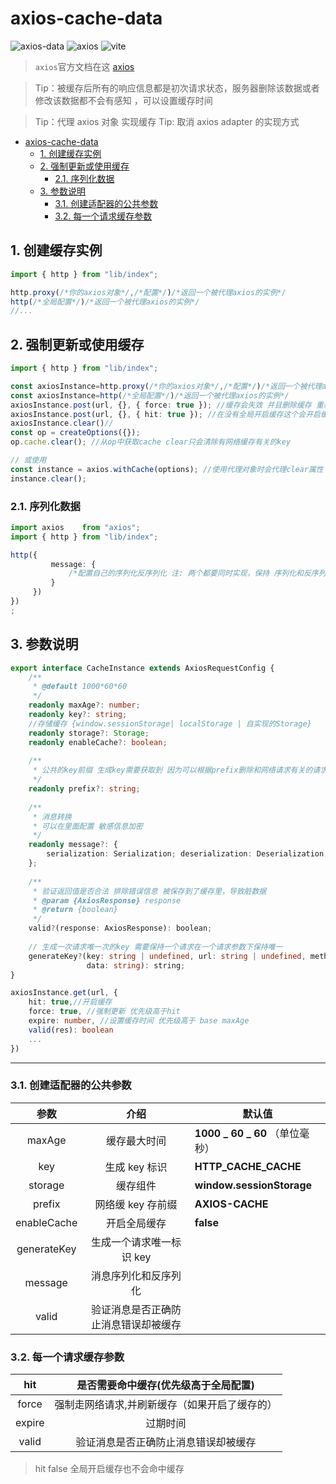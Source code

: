 <!-- @format -->

# axios-cache-data

![axios-data](https://badgen.net/badge/axios-cache-data/1.20.3-beta-1/blue?icon=github)
![axios](https://badgen.net/badge/axios/^1.2.2/green?icon=github)
![vite](https://badgen.net/badge/vite/^4.0.3/blue?icon=github)

> `axios`官方文档在这 [axios](https://axios-http.com/)

> Tip：被缓存后所有的响应信息都是初次请求状态，服务器删除该数据或者修改该数据都不会有感知 ，可以设置缓存时间

> Tip：代理 axios 对象 实现缓存
> Tip: 取消 axios adapter 的实现方式

<!-- TOC -->

- [axios-cache-data](#axios-cache-data)
    - [1. 创建缓存实例](#1-创建缓存实例)
    - [2. 强制更新或使用缓存](#2-强制更新或使用缓存)
        - [2.1. 序列化数据](#21-序列化数据)
    - [3. 参数说明](#3-参数说明)
        - [3.1. 创建适配器的公共参数](#31-创建适配器的公共参数)
        - [3.2. 每一个请求缓存参数](#32-每一个请求缓存参数)

<!-- /TOC -->

## 1. 创建缓存实例

```typescript
import { http } from "lib/index";

http.proxy(/*你的axios对象*/,/*配置*/)/*返回一个被代理axios的实例*/
http(/*全局配置*/)/*返回一个被代理axios的实例*/
//...
```

## 2. 强制更新或使用缓存

```typescript
import { http } from "lib/index";

const axiosInstance=http.proxy(/*你的axios对象*/,/*配置*/)/*返回一个被代理axios的实例*/
const axiosInstance=http(/*全局配置*/)/*返回一个被代理axios的实例*/
axiosInstance.post(url, {}, { force: true }); //缓存会失效 并且删除缓存 重新走网络请求
axiosInstance.post(url, {}, { hit: true }); //在没有全局开启缓存这个会开启缓存
axiosInstance.clear()//
const op = createOptions({});
op.cache.clear(); //从op中获取cache clear只会清除有网络缓存有关的key

// 或使用
const instance = axios.withCache(options); //使用代理对象时会代理clear属性
instance.clear();
```

### 2.1. 序列化数据

```typescript
import axios    from "axios";
import { http } from "lib/index";

http({
	     message: {
		     /*配置自己的序列化反序列化 注: 两个都要同时实现，保持 序列化和反序列化的一致性*/
	     }
     })
})
;
```

## 3. 参数说明

```typescript
export interface CacheInstance extends AxiosRequestConfig {
	/**
	 * @default 1000*60*60
	 */
	readonly maxAge?: number;
	readonly key?: string;
	//存储缓存 {window.sessionStorage| localStorage | 自实现的Storage}
	readonly storage?: Storage;
	readonly enableCache?: boolean;
	
	/**
	 * 公共的key前缀 生成key需要获取到 因为可以根据prefix删除和网络请求有关的请求
	 */
	readonly prefix?: string;
	
	/**
	 * 消息转换
	 * 可以在里面配置 敏感信息加密
	 */
	readonly message?: {
		serialization: Serialization; deserialization: Deserialization;
	};
	
	/**
	 * 验证返回值是否合法 排除错误信息 被保存到了缓存里，导致脏数据
	 * @param {AxiosResponse} response
	 * @return {boolean}
	 */
	valid?(response: AxiosResponse): boolean;
	
	// 生成一次请求唯一次的key 需要保持一个请求在一个请求参数下保持唯一
	generateKey?(key: string | undefined, url: string | undefined, method: any, header: any, params: string,
	             data: string): string;
}

axiosInstance.get(url, {
	hit: true,//开启缓存
	force: true, //强制更新 优先级高于hit
	expire: number, //设置缓存时间 优先级高于 base maxAge
	valid(res): boolean
	...
})
```

---

### 3.1. 创建适配器的公共参数

|     参数      |         介绍         | 默认值                       |
|:-----------:|:------------------:|---------------------------|
|   maxAge    |       缓存最大时间       | **1000 _ 60 _ 60** （单位毫秒） |
|     key     |     生成 key 标识      | **HTTP_CACHE_CACHE**      |
|   storage   |        缓存组件        | **window.sessionStorage** |
|   prefix    |    网络缓 key 存前缀     | **AXIOS-CACHE**           |
| enableCache |       开启全局缓存       | **false**                 |
| generateKey |   生成一个请求唯一标识 key   |                           |
|   message   |     消息序列化和反序列化     |                           |
|    valid    | 验证消息是否正确防止消息错误却被缓存 |                           |

### 3.2. 每一个请求缓存参数

|  hit   |   是否需要命中缓存(优先级高于全局配置)   |
|:------:|:-----------------------:|
| force  | 强制走网络请求,并刷新缓存（如果开启了缓存的） |
| expire |          过期时间           |
| valid  |   验证消息是否正确防止消息错误却被缓存    |

> hit false 全局开启缓存也不会命中缓存
